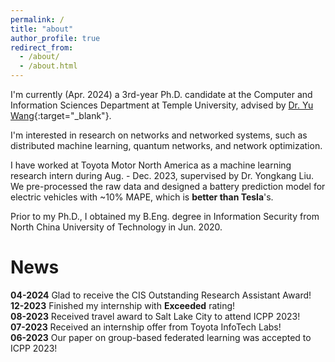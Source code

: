 ```yaml
---
permalink: /
title: "about"
author_profile: true
redirect_from: 
  - /about/
  - /about.html
---
```


I'm currently (Apr. 2024) a 3rd-year Ph.D. candidate at the Computer and Information Sciences Department at Temple University, advised by [Dr. Yu Wang](https://cis.temple.edu/~yu/){:target="_blank"}.  

I'm interested in research on networks and networked systems, such as distributed machine learning, quantum networks, and network optimization.  

I have worked at Toyota Motor North America as a machine learning research intern during Aug. - Dec. 2023, supervised by Dr. Yongkang Liu.  We pre-processed the raw data and designed a battery prediction model for electric vehicles with ~10% MAPE, which is **better than Tesla**'s.

Prior to my Ph.D., I obtained my B.Eng. degree in Information Security from North China University of Technology in Jun. 2020.  


# News  

**04-2024**   Glad to receive the CIS Outstanding Research Assistant Award!  
**12-2023**   Finished my internship with **Exceeded** rating!  
**08-2023**   Received travel award to Salt Lake City to attend ICPP 2023!  
**07-2023**   Received an internship offer from Toyota InfoTech Labs!  
**06-2023**   Our paper on group-based federated learning was accepted to ICPP 2023!  

